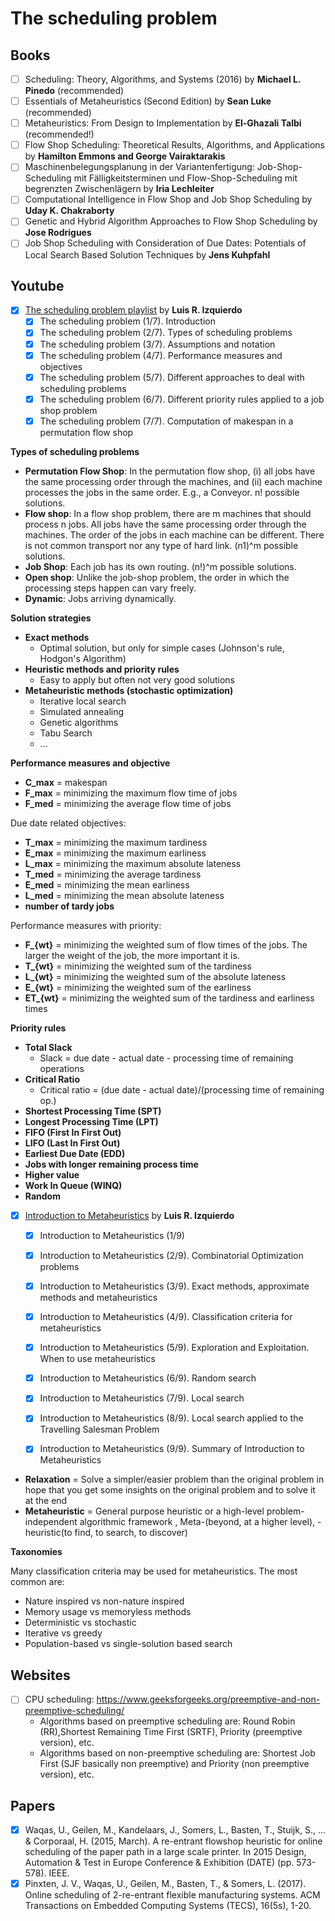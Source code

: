 # The scheduling problem

## Books

- [ ] Scheduling: Theory, Algorithms, and Systems (2016) by **Michael L. Pinedo** (recommended)
- [ ] Essentials of Metaheuristics (Second Edition) by **Sean Luke** (recommended)
- [ ] Metaheuristics: From Design to Implementation by **El-Ghazali Talbi** (recommended!)
- [ ] Flow Shop Scheduling: Theoretical Results, Algorithms, and Applications by **Hamilton Emmons and George Vairaktarakis**
- [ ] Maschinenbelegungsplanung in der Variantenfertigung: Job-Shop-Scheduling mit Fälligkeitsterminen und Flow-Shop-Scheduling mit begrenzten Zwischenlägern by **Iria Lechleiter**
- [ ] Computational Intelligence in Flow Shop and Job Shop Scheduling by **Uday K. Chakraborty**
- [ ] Genetic and Hybrid Algorithm Approaches to Flow Shop Scheduling by **Jose Rodrigues**
- [ ] Job Shop Scheduling with Consideration of Due Dates: Potentials of Local Search Based Solution Techniques by **Jens Kuhpfahl**

## Youtube

- [x] [The scheduling problem playlist](https://www.youtube.com/playlist?list=PLN4kTzLXGGgU2-WLwxfuRwfnENwSusLCb) by **Luis R. Izquierdo**
	- [x] The scheduling problem (1/7). Introduction
	- [x] The scheduling problem (2/7). Types of scheduling problems
	- [x] The scheduling problem (3/7). Assumptions and notation
	- [x] The scheduling problem (4/7). Performance measures and objectives
	- [x] The scheduling problem (5/7). Different approaches to deal with scheduling problems
	- [x] The scheduling problem (6/7). Different priority rules applied to a job shop problem
	- [x] The scheduling problem (7/7). Computation of makespan in a permutation flow shop

**Types of scheduling problems**

* **Permutation Flow Shop**: In the permutation flow shop, (i) all jobs have the same processing order through the machines, and (ii) each machine processes the jobs in the same order. E.g., a Conveyor. n! possible solutions.
* **Flow shop**: In a flow shop problem, there are m machines that should process n jobs. All jobs have the same processing order through the machines. The order of the jobs in each machine can be different. There is not common transport nor any type of hard link. (n1)^m possible solutions.
* **Job Shop**: Each job has its own routing. (n!)^m possible solutions.
* **Open shop**: Unlike the job-shop problem, the order in which the processing steps happen can vary freely.
* **Dynamic**: Jobs arriving dynamically.

**Solution strategies**

* **Exact methods**
	* Optimal solution, but only for simple cases (Johnson's rule, Hodgon's Algorithm)
* **Heuristic methods and priority rules**
	* Easy to apply but often not very good solutions
* **Metaheuristic methods (stochastic optimization)**
	* Iterative local search
	* Simulated annealing
	* Genetic algorithms
	* Tabu Search
	* ...

**Performance measures and objective**

* **C_max** = makespan
* **F_max** = minimizing the maximum flow time of jobs
* **F_med** = minimizing the average flow time of jobs

Due date related objectives:

* **T_max** = minimizing the maximum tardiness
* **E_max** = minimizing the maximum earliness
* **L_max** = minimizing the maximum absolute lateness
* **T_med** = minimizing the average tardiness
* **E_med** = minimizing the mean earliness
* **L_med** = minimizing the mean absolute lateness
* **number of tardy jobs**

Performance measures with priority:

* **F_{wt}** = minimizing the weighted sum of flow times of the jobs. The larger the weight of the job, the more important it is.
* **T_{wt}** = minimizing the weighted sum of the tardiness
* **L_{wt}** = minimizing the weighted sum of the absolute lateness
* **E_{wt}** = minimizing the weighted sum of the earliness
* **ET_{wt}** = minimizing the weighted sum of the tardiness and earliness times

**Priority rules**	

* **Total Slack**
	* Slack = due date - actual date - processing time of remaining operations
* **Critical Ratio**
	* Critical ratio = (due date - actual date)/(processing time of remaining op.)
* **Shortest Processing Time (SPT)**
* **Longest Processing Time (LPT)**
* **FIFO (First In First Out)**
* **LIFO (Last In First Out)**
* **Earliest Due Date (EDD)**
* **Jobs with longer remaining process time**
* **Higher value**
* **Work In Queue (WINQ)**
* **Random**


- [x] [Introduction to Metaheuristics](https://www.youtube.com/playlist?list=PLN4kTzLXGGgWNf4CDyoZZOsjOCftW5ej6) by **Luis R. Izquierdo**
	- [x] Introduction to Metaheuristics (1/9)
	- [x] Introduction to Metaheuristics (2/9). Combinatorial Optimization problems
	- [x] Introduction to Metaheuristics (3/9). Exact methods, approximate methods and metaheuristics
	- [x] Introduction to Metaheuristics (4/9). Classification criteria for metaheuristics
	- [x] Introduction to Metaheuristics (5/9). Exploration and Exploitation. When to use metaheuristics
	- [x] Introduction to Metaheuristics (6/9). Random search
	- [x] Introduction to Metaheuristics (7/9). Local search
	- [x] Introduction to Metaheuristics (8/9). Local search applied to the Travelling Salesman Problem
	- [x] Introduction to Metaheuristics (9/9). Summary of Introduction to Metaheuristics


* **Relaxation** = Solve a simpler/easier problem than the original problem in hope that you get some insights on the original problem and to solve it at the end
* **Metaheuristic** = General purpose heuristic or a high-level problem-independent algorithmic framework , Meta-(beyond, at a higher level), -heuristic(to find, to search, to discover)

**Taxonomies**

Many classification criteria may be used for metaheuristics. The most common are:

* Nature inspired vs non-nature inspired
* Memory usage vs memoryless methods
* Deterministic vs stochastic
* Iterative vs greedy
* Population-based vs single-solution based search


## Websites

- [ ] CPU scheduling: https://www.geeksforgeeks.org/preemptive-and-non-preemptive-scheduling/
	* Algorithms based on preemptive scheduling are: Round Robin (RR),Shortest Remaining Time First (SRTF), Priority (preemptive version), etc.
	* Algorithms based on non-preemptive scheduling are: Shortest Job First (SJF basically non preemptive) and Priority (non preemptive version), etc.

## Papers

- [x] Waqas, U., Geilen, M., Kandelaars, J., Somers, L., Basten, T., Stuijk, S., ... & Corporaal, H. (2015, March). A re-entrant flowshop heuristic for online scheduling of the paper path in a large scale printer. In 2015 Design, Automation & Test in Europe Conference & Exhibition (DATE) (pp. 573-578). IEEE.
- [x] Pinxten, J. V., Waqas, U., Geilen, M., Basten, T., & Somers, L. (2017). Online scheduling of 2-re-entrant flexible manufacturing systems. ACM Transactions on Embedded Computing Systems (TECS), 16(5s), 1-20.	